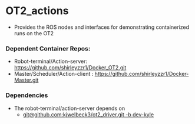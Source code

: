 # OT2_actions

- Provides the ROS nodes and interfaces for demonstrating containerized runs on the OT2

### Dependent Container Repos:
  - Robot-terminal/Action-server: https://github.com/shirleyzzr1/Docker_OT2.git
  - Master/Scheduler/Action-client : https://github.com/shirleyzzr1/Docker-Master.git

### Dependencies
 - The robot-terminal/action-server depends on
   - [git@github.com:kjwelbeck3/ot2_driver.git -b dev-kyle](https://github.com/kjwelbeck3/ot2_driver/tree/dev-kyle)
